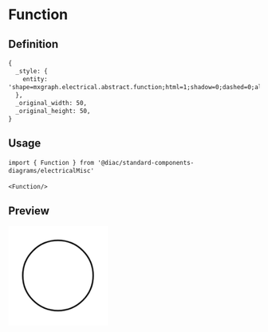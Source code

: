 # Function

## Definition

```
{
  _style: { 
    entity: 'shape=mxgraph.electrical.abstract.function;html=1;shadow=0;dashed=0;align=center;strokeWidth=1;fontSize=24',
  },
  _original_width: 50,
  _original_height: 50,
}
```

## Usage

```
import { Function } from '@diac/standard-components-diagrams/electricalMisc'

<Function/>
```

## Preview

<img src="./function.png" width="200"/>
